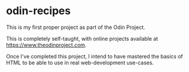 # odin-recipes
This is my first proper project as part of the Odin Project. 

This is completely self-taught, with online projects available at https://www.theodinproject.com.

Once I've completed this project, I intend to have mastered the basics of HTML to be able to use in real web-development use-cases.
